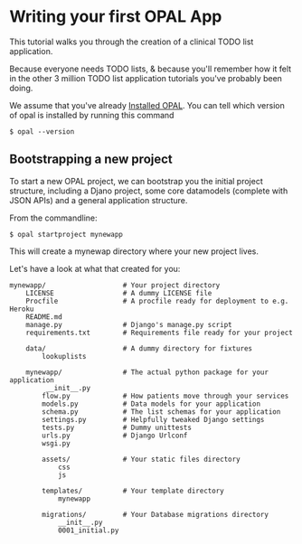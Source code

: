 # Writing your first OPAL App

This tutorial walks you through the creation of a clinical TODO list application. 

Because everyone needs TODO lists, & because you'll remember how it felt in the other
3 million TODO list application tutorials you've probably been doing.

We assume that you've already [Installed OPAL](installation.md). You can tell which version of opal is installed 
by running this command

    $ opal --version

## Bootstrapping a new project

To start a new OPAL project, we can bootstrap you the initial project structure, including
a Djano project, some core datamodels (complete with JSON APIs) and a general application structure.

From the commandline: 

    $ opal startproject mynewapp

This will create a mynewap directory where your new project lives. 

Let's have a look at what that created for you:


    mynewapp/                   # Your project directory
        LICENSE                 # A dummy LICENSE file
        Procfile                # A procfile ready for deployment to e.g. Heroku
        README.md
        manage.py               # Django's manage.py script
        requirements.txt        # Requirements file ready for your project
        
        data/                   # A dummy directory for fixtures
            lookuplists
        
        mynewapp/               # The actual python package for your application
             __init__.py
            flow.py             # How patients move through your services
            models.py           # Data models for your application 
            schema.py           # The list schemas for your application
            settings.py         # Helpfully tweaked Django settings
            tests.py            # Dummy unittests
            urls.py             # Django Urlconf
            wsgi.py             

            assets/             # Your static files directory
                css
                js

            templates/          # Your template directory
                mynewapp

            migrations/         # Your Database migrations directory
                __init__.py
                0001_initial.py

